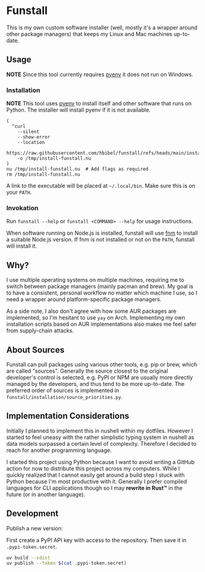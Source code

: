 # Funstall

This is my own custom software installer (well, mostly it's a wrapper around
other package managers) that keeps my Linux and Mac machines up-to-date.

## Usage

**NOTE** Since this tool currently requires
[pyenv](https://github.com/pyenv/pyenv) it does not run on Windows.

### Installation

**NOTE** This tool uses [pyenv](https://github.com/pyenv/pyenv) to install
itself and other software that runs on Python.
The installer will install pyenv if it is not available.

```nu
(
  ^curl
    --silent
    --show-error
    --location
    https://raw.githubusercontent.com/hbibel/funstall/refs/heads/main/install.nu
    -o /tmp/install-funstall.nu
)
nu /tmp/install-funstall.nu  # Add flags as required
rm /tmp/install-funstall.nu
```

A link to the executable will be placed at `~/.local/bin`. Make sure this is
on your `PATH`.

### Invokation

Run `funstall --help` or `funstall <COMMAND> --help` for usage instructions.

When software running on Node.js is installed, funstall will use
[fnm](https://github.com/Schniz/fnm) to install a suitable Node.js version.
If fnm is not installed or not on the `PATH`, funstall will install it.

## Why?

I use multiple operating systems on multiple machines, requiring me to switch
between package managers (mainly pacman and brew).
My goal is to have a consistent, personal workflow no matter which machine I
use, so I need a wrapper around platform-specific package managers.

As a side note, I also don't agree with how some AUR packages are implemented,
so I'm hesitant to use `yay` on Arch.
Implementing my own installation scripts based on AUR implementations also
makes me feel safer from supply-chain attacks.

## About Sources

Funstall can pull packages using various other tools, e.g. pip or brew, which
are called "sources".
Generally the source closest to the original developer's control is selected,
e.g. PyPI or NPM are usually more directly managed by the developers, and thus
tend to be more up-to-date.
The preferred order of sources is implemented in
`funstall/installation/source_priorities.py`.

## Implementation Considerations

Initially I planned to implement this in nushell within my dotfiles.
However I started to feel uneasy with the rather simplistic typing system in
nushell as data models surpassed a certain level of complexity.
Therefore I decided to reach for another programming language.

I started this project using Python because I want to avoid writing a GitHub
action for now to distribute this project across my computers.
While I quickly realized that I cannot easily get around a build step I stuck
with Python because I'm most productive with it.
Generally I prefer compiled languages for CLI applications though so I may
**rewrite in Rust™** in the future (or in another language).

## Development

Publish a new version:

First create a PyPI API key with access to the repository.
Then save it in `.pypi-token.secret`.

```sh
uv build --sdist
uv publish --token $(cat .pypi-token.secret)
```
